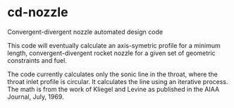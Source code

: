 # cd-nozzle
Convergent-divergent nozzle automated design code

This code will eventually calculate an axis-symetric profile for a minimum length, convergent-divergent rocket nozzle for a given set of geometric constraints and fuel.

The code currently calculates only the sonic line in the throat, where the throat inlet profile is circular.  It calculates the line using an iterative process.  The math is from the work of Kliegel and Levine as published in the AIAA Journal, July, 1969.
